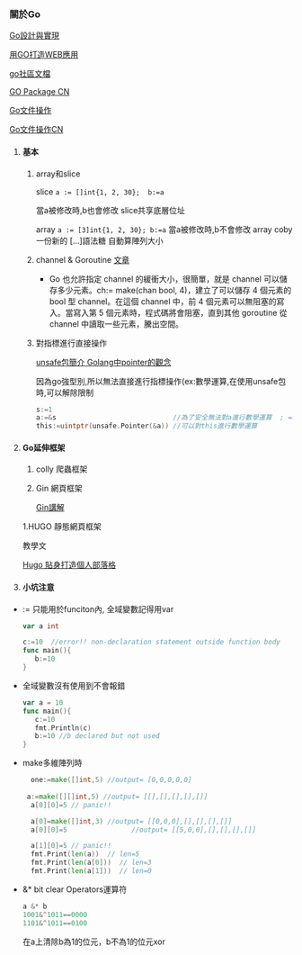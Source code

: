 ### 關於Go

   [Go設計與實現](https://draveness.me/golang/docs/part3-runtime/ch06-concurrency/golang-channel/)

   [用GO打造WEB應用](https://willh.gitbook.io/build-web-application-with-golang-zhtw/04.0)

   [go社區文檔](https://learnku.com/go/docs)

   [GO Package CN](https://studygolang.com/pkgdoc)

   [Go文件操作](https://www.devdungeon.com/content/working-files-go)

   [Go文件操作CN](https://mp.weixin.qq.com/s/dQUEq0lJekEUH4CHEMwANw)
1. #### 基本
   1. array和slice
   
      slice
      ```a := []int{1, 2, 30};  b:=a```      
      
      當a被修改時,b也會修改 slice共享底層位址
   
      array
      ```a := [3]int{1, 2, 30}; b:=a``` 
      當a被修改時,b不會修改 array coby一份新的
      [...]語法糖 自動算陣列大小
   
   2. channel & Goroutine
      [文章](https://zhuanlan.zhihu.com/p/55295257)
      
      - Go 也允許指定 channel 的緩衝大小，很簡單，就是 channel 可以儲存多少元素。ch:= make(chan bool, 4)，建立了可以儲存 4 個元素的 bool 型 channel。在這個 channel 中，前 4 個元素可以無阻塞的寫入。當寫入第 5 個元素時，程式碼將會阻塞，直到其他 goroutine 從 channel 中讀取一些元素，騰出空間。
   
   3. 對指標進行直接操作
      
      [unsafe包簡介 Golang中pointer的觀念](https://www.mdeditor.tw/pl/gr8H/zh-tw)

      因為go強型別,所以無法直接進行指標操作(ex:數學運算,在使用unsafe包時,可以解除限制

      ```go
      s:=1
      a:=&s                             //為了安全無法對a進行數學運算  ; == 除外
      this:=uintptr(unsafe.Pointer(&a)) //可以對this進行數學運算
      
      ```
      

2. #### Go延伸框架
   1. colly 
   爬蟲框架
   1. Gin
   網頁框架

      [Gin講解](https://github.com/overnote/over-golang/blob/master/05-%E5%B8%B8%E7%94%A8%E6%A1%86%E6%9E%B6/gin-01-%E5%9F%BA%E6%9C%AC%E4%BD%BF%E7%94%A8.md)

   1.HUGO
   靜態網頁框架

      教學文

      [Hugo 貼身打造個人部落格](https://ithelp.ithome.com.tw/users/20106430/ironman/3613)

3. #### 小坑注意
- := 只能用於funciton內, 全域變數記得用var
   ```go
   var a int

   c:=10  //error!! non-declaration statement outside function body
   func main(){
      b:=10 
   }
   ```
- 全域變數沒有使用到不會報錯
   ```go
   var a = 10
   func main(){
      c:=10
      fmt.Println(c)
      b:=10 //b declared but not used 
   }
   ```
- make多維陣列時
  ```go
	one:=make([]int,5) //output= [0,0,0,0,0]
	
   a:=make([][]int,5) //output= [[],[],[],[],[]] 
	a[0][0]=5 // panic!!

	a[0]=make([]int,3) //output= [[0,0,0],[],[],[],[]]
	a[0][0]=5 				 //output= [[5,0,0],[],[],[],[]]

	a[1][0]=5 // panic!!
	fmt.Print(len(a))  // len=5
	fmt.Print(len(a[0]))  // len=3
	fmt.Print(len(a[1]))  // len=0

  ```
- &* bit clear Operators運算符
  ```go
  a &* b 
  1001&^1011==0000
  1101&^1011==0100
  ```
  在a上清除b為1的位元，b不為1的位元xor